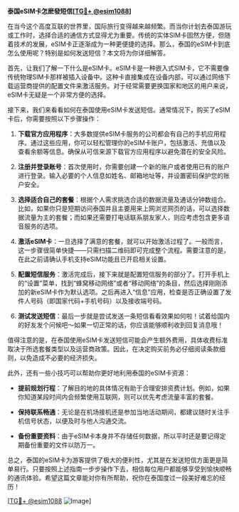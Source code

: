 **泰国eSIM卡怎麽發短信[[TG💪+ @esim1088](https://t.me/s/esim1088)]**

在当今这个高度互联的世界里，国际旅行变得越来越频繁。而当你计划去泰国游玩或工作时，选择合适的通信方式显得尤为重要。传统的实体SIM卡固然方便，但随着技术的发展，eSIM卡正逐渐成为一种更便捷的选择。那么，泰国的eSIM卡到底怎么使用呢？特别是如何发送短信？本文将为你详细解答。

首先，让我们了解一下什么是eSIM卡。eSIM卡是一种嵌入式SIM卡，它不需要像传统物理SIM卡那样被插入设备中。这种卡直接集成在设备内部，可以通过网络下载运营商提供的配置文件来激活服务。对于经常需要更换国家和地区的用户来说，eSIM卡无疑是一个非常方便的选择。

接下来，我们来看看如何在泰国使用eSIM卡发送短信。通常情况下，购买了eSIM卡后，你需要按照以下步骤操作：

1. **下载官方应用程序**：大多数提供eSIM卡服务的公司都会有自己的手机应用程序。通过这些应用，你可以轻松管理你的eSIM卡账户，包括激活、充值以及查看余额等信息。确保从可信来源下载官方应用程序以避免潜在的安全风险。

2. **注册并登录账号**：首次使用时，你需要创建一个新的账户或者使用已有的账户进行登录。输入必要的个人信息如姓名、邮箱地址等，并设置密码保护您的账户安全。

3. **选择适合自己的套餐**：根据个人需求挑选合适的数据流量及通话分钟数组合。比如，如果你只是短期访问泰国并且主要用来上网浏览网页的话，可以选择数据流量为主的套餐；而如果还需要打电话联系朋友家人，则应考虑包含更多语音服务的选项。

4. **激活eSIM卡**：一旦选择了满意的套餐，就可以开始激活过程了。一般而言，这一步骤很简单快捷——只需扫描二维码即可完成整个流程。需要注意的是，在此之前请确认手机支持eSIM功能且已开启相关设置。

5. **配置短信服务**：激活完成后，接下来就是配置短信服务的部分了。打开手机上的“设置”菜单，找到“蜂窝移动网络”或者“移动网络”的条目，然后选择刚刚添加的新eSIM卡作为默认选项。之后再进入“信息”应用，检查是否正确设置了发件人号码（即国家代码+手机号码）以及接收端号码。

6. **测试发送短信**：最后一步就是尝试发送一条短信看看效果如何啦！试着给国内的好友发个问候吧～如果一切正常的话，你应该能够顺利收到回复消息哦！

值得注意的是，在泰国使用eSIM卡发送短信可能会产生额外费用，具体收费标准取决于所选套餐类型以及运营商政策。因此，在决定购买前务必仔细阅读条款细则，以免造成不必要的经济损失。

此外，还有一些小技巧可以帮助你更好地利用泰国的eSIM卡资源：

- **提前规划行程**：了解目的地的具体情况有助于合理安排资费计划。例如，如果你知道某段时间内会频繁使用互联网，则可以优先考虑流量丰富的套餐。
  
- **保持联系畅通**：无论是在机场接机还是参加当地活动期间，都建议随时关注手机信号状态，以便及时与他人沟通交流。
  
- **备份重要资料**：由于eSIM卡本身并不存储任何数据，所以平时还是要记得定期备份重要的文件以防万一。

总之，泰国的eSIM卡为游客提供了极大的便利性，尤其是在发送短信方面更是简单易行。只要按照上述指南一步步操作下去，相信每位用户都能够享受到愉快顺畅的通讯体验。希望这篇文章能对你有所帮助，祝你在泰国度过一段美好难忘的经历！

[[TG💪+ @esim1088](https://t.me/s/esim1088) ![Image](https://i.postimg.cc/4NQfJmqS/Snipaste-2025-05-13-00-14-12.png)]
